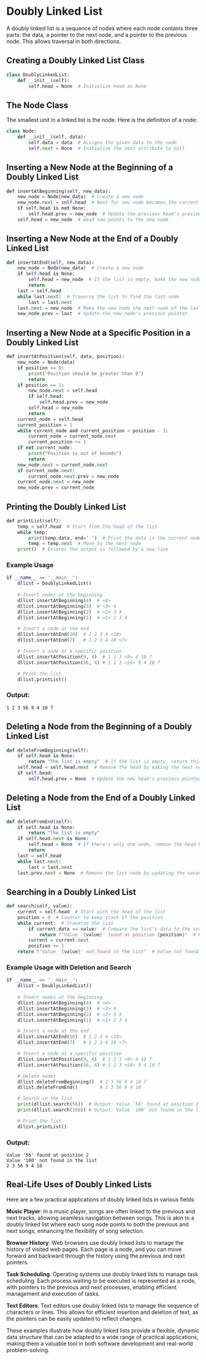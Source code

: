 # Doubly Linked List

A doubly linked list is a sequence of nodes where each node contains three parts: the data, a pointer to the next node, and a pointer to the previous node. This allows traversal in both directions.

## Creating a Doubly Linked List Class
```python
class DoublyLinkedList:
    def __init__(self):
        self.head = None  # Initialize head as None
```
## The Node Class
The smallest unit in a linked list is the node. Here is the definition of a node:

```python
class Node:
    def __init__(self, data):
        self.data = data  # Assigns the given data to the node
        self.next = None  # Initialize the next attribute to null 
```

## Inserting a New Node at the Beginning of a Doubly Linked List
```python
def insertAtBeginning(self, new_data):
    new_node = Node(new_data)  # Create a new node
    new_node.next = self.head  # Next for new node becomes the current head
    if self.head is not None:
        self.head.prev = new_node  # Update the previous head's previous pointer
    self.head = new_node  # Head now points to the new node
```

## Inserting a New Node at the End of a Doubly Linked List
```python
def insertAtEnd(self, new_data):
    new_node = Node(new_data)  # Create a new node
    if self.head is None:
        self.head = new_node  # If the list is empty, make the new node the head
        return
    last = self.head 
    while last.next:  # Traverse the list to find the last node
        last = last.next
    last.next = new_node  # Make the new node the next node of the last node
    new_node.prev = last  # Update the new node's previous pointer
```

## Inserting a New Node at a Specific Position in a Doubly Linked List
```python
def insertAtPosition(self, data, position):
    new_node = Node(data)
    if position <= 0:
        print("Position should be greater than 0")
        return
    if position == 1:
        new_node.next = self.head
        if self.head:
            self.head.prev = new_node
        self.head = new_node
        return
    current_node = self.head
    current_position = 1
    while current_node and current_position < position - 1:
        current_node = current_node.next
        current_position += 1
    if not current_node:
        print("Position is out of bounds")
        return
    new_node.next = current_node.next
    if current_node.next:
        current_node.next.prev = new_node
    current_node.next = new_node
    new_node.prev = current_node
```

## Printing the Doubly Linked List
```python
def printList(self):
    temp = self.head  # Start from the head of the list
    while temp:
        print(temp.data, end=' ')  # Print the data in the current node
        temp = temp.next  # Move to the next node
    print()  # Ensures the output is followed by a new line
```

### Example Usage
```python
if __name__ == '__main__':
    dllist = DoublyLinkedList()
    
    # Insert nodes at the beginning
    dllist.insertAtBeginning(4)  # <4>
    dllist.insertAtBeginning(3)  # <3> 4
    dllist.insertAtBeginning(2)  # <2> 3 4
    dllist.insertAtBeginning(1)  # <1> 2 3 4

    # Insert a node at the end
    dllist.insertAtEnd(10)  # 1 2 3 4 <10>
    dllist.insertAtEnd(7)   # 1 2 3 4 10 <7>

    # Insert a node at a specific position
    dllist.insertAtPosition(9, 4)  # 1 2 3 <9> 4 10 7
    dllist.insertAtPosition(56, 4) # 1 2 3 <56> 9 4 10 7

    # Print the list
    dllist.printList()
```
### Output:
```
1 2 3 56 9 4 10 7
```
## Deleting a Node from the Beginning of a Doubly Linked List
```python
def deleteFromBeginning(self):
    if self.head is None:
        return "The list is empty"  # If the list is empty, return this string
    self.head = self.head.next  # Remove the head by making the next node the new head
    if self.head:
        self.head.prev = None  # Update the new head's previous pointer
```

## Deleting a Node from the End of a Doubly Linked List
```python
def deleteFromEnd(self):
    if self.head is None:
        return "The list is empty" 
    if self.head.next is None:
        self.head = None  # If there's only one node, remove the head by making it None
        return
    last = self.head
    while last.next:
        last = last.next
    last.prev.next = None  # Remove the last node by updating the second-last node's next pointer
```

## Searching in a Doubly Linked List
```python
def search(self, value):
    current = self.head  # Start with the head of the list
    position = 0  # Counter to keep track of the position
    while current:  # Traverse the list
        if current.data == value:  # Compare the list's data to the search value
            return f"Value '{value}' found at position {position}"  # Return the position if a match is found
        current = current.next
        position += 1
    return f"Value '{value}' not found in the list"  # Value not found
```

### Example Usage with Deletion and Search
```python
if __name__ == '__main__':
    dllist = DoublyLinkedList()
    
    # Insert nodes at the beginning
    dllist.insertAtBeginning(4)  # <4>
    dllist.insertAtBeginning(3)  # <3> 4
    dllist.insertAtBeginning(2)  # <2> 3 4
    dllist.insertAtBeginning(1)  # <1> 2 3 4

    # Insert a node at the end
    dllist.insertAtEnd(10)  # 1 2 3 4 <10>
    dllist.insertAtEnd(7)   # 1 2 3 4 10 <7>

    # Insert a node at a specific position
    dllist.insertAtPosition(9, 4)  # 1 2 3 <9> 4 10 7
    dllist.insertAtPosition(56, 4) # 1 2 3 <56> 9 4 10 7

    # Delete nodes
    dllist.deleteFromBeginning()  # 2 3 56 9 4 10 7
    dllist.deleteFromEnd()        # 2 3 56 9 4 10

    # Search in the list
    print(dllist.search(56))  # Output: Value '56' found at position 2
    print(dllist.search(100)) # Output: Value '100' not found in the list

    # Print the list
    dllist.printList()
```
### Output:
```
Value '56' found at position 2
Value '100' not found in the list
2 3 56 9 4 10
```

## Real-Life Uses of Doubly Linked Lists

Here are a few practical applications of doubly linked lists in various fields:

**Music Player**: In a music player, songs are often linked to the previous and next tracks, allowing seamless navigation between songs. This is akin to a doubly linked list where each song node points to both the previous and next songs, enhancing the flexibility of song selection.

**Browser History**: Web browsers use doubly linked lists to manage the history of visited web pages. Each page is a node, and you can move forward and backward through the history using the previous and next pointers.

**Task Scheduling**: Operating systems use doubly linked lists to manage task scheduling. Each process waiting to be executed is represented as a node, with pointers to the previous and next processes, enabling efficient management and execution of tasks.

**Text Editors**: Text editors use doubly linked lists to manage the sequence of characters or lines. This allows for efficient insertion and deletion of text, as the pointers can be easily updated to reflect changes.

These examples illustrate how doubly linked lists provide a flexible, dynamic data structure that can be adapted to a wide range of practical applications, making them a valuable tool in both software development and real-world problem-solving.






